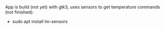 App is build (not yet) with gtk3, uses sensors to get
temperature
commands (not finished):
  * sudo apt install lm-sensors
